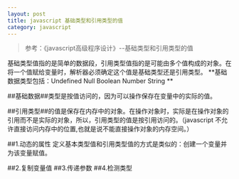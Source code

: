 ```yaml
---
layout: post
title: javascript 基础类型和引用类型的值
category: javascript
---
```


>参考：《javascript高级程序设计》--基础类型和引用类型的值

基础类型值指的是简单的数据段，引用类型值指的是可能由多个值构成的对象。在将一个值赋给变量时，解析器必须确定这个值是基础类型还是引用类型。
**基础数据类型包括：Undefined Null Boolean Number String **

##基础数据##类型是按值访问的，因为可以操作保存在变量中的实际的值。

##引用类型##的值是保存在内存中的对象。在操作对象时，实际是在操作对象的引用而不是实际的对象，所以，引用类型的值是按引用访问的。（javascript 不允许直接访问内存中的位置,也就是说不能直接操作对象的内存空间。）

##1.动态的属性
定义基本类型值和引用类型值的方式是类似的：创建一个变量并为该变量赋值。
<br>

##2.复制变量值
##3.传递参数
##4.检测类型
